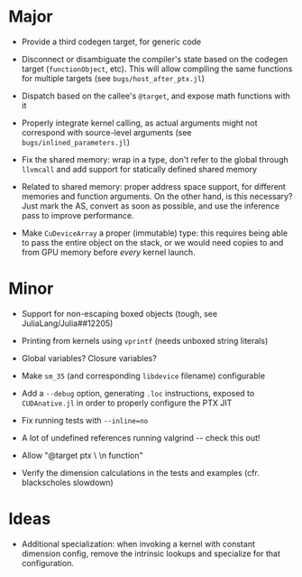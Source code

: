 # Major

* Provide a third codegen target, for generic code

* Disconnect or disambiguate the compiler's state based on the codegen target
  (`functionObject`, etc). This will allow compiling the same functions for
  multiple targets (see `bugs/host_after_ptx.jl`)

* Dispatch based on the callee's `@target`, and expose math functions with it

* Properly integrate kernel calling, as actual arguments might not correspond
  with source-level arguments (see `bugs/inlined_parameters.jl`)

* Fix the shared memory: wrap in a type, don't refer to the global through
  `llvmcall` and add support for statically defined shared memory

* Related to shared memory: proper address space support, for different memories and
  function arguments. On the other hand, is this necessary? Just mark the AS, convert as
  soon as possible, and use the inference pass to improve performance.

* Make `CuDeviceArray` a proper (immutable) type: this requires being able to pass the
  entire object on the stack, or we would need copies to and from GPU memory before _every_
  kernel launch.


# Minor

* Support for non-escaping boxed objects (tough, see JuliaLang/Julia##12205)

* Printing from kernels using `vprintf` (needs unboxed string literals)

* Global variables? Closure variables?

* Make `sm_35` (and corresponding `libdevice` filename) configurable

* Add a `--debug` option, generating `.loc` instructions, exposed to
  `CUDAnative.jl` in order to properly configure the PTX JIT

* Fix running tests with `--inline=no`

* A lot of undefined references running valgrind -- check this out!

* Allow "@target ptx \ \n function"

* Verify the dimension calculations in the tests and examples (cfr. blackscholes slowdown)


# Ideas

* Additional specialization: when invoking a kernel with constant dimension
  config, remove the intrinsic lookups and specialize for that configuration.
